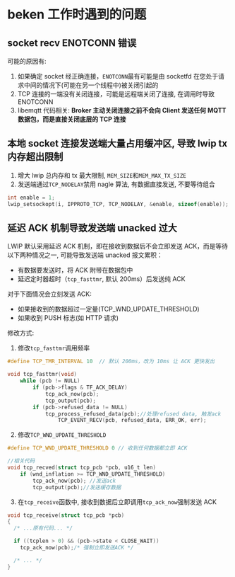 # beken 工作时遇到的问题

## socket recv ENOTCONN 错误

可能的原因有:

1. 如果确定 socket 经正确连接，`ENOTCONN`最有可能是由 socketfd 在您处于请求中间的情况下(可能在另一个线程中)被关闭引起的
1. TCP 连接的一端没有关闭连接，可能是远程端关闭了连接, 在调用时导致 ENOTCONN
1. libemqtt 代码相关: **Broker 主动关闭连接之前不会向 Client 发送任何 MQTT 数据包，而是直接关闭底层的 TCP 连接**

## 本地 socket 连接发送端大量占用缓冲区, 导致 lwip tx 内存超出限制

1. 增大 lwip 总内存和 tx 最大限制, `MEM_SIZE`和`MEM_MAX_TX_SIZE`
1. 发送端通过`TCP_NODELAY`禁用 nagle 算法, 有数据直接发送, 不要等待组合

```c
int enable = 1;
lwip_setsockopt(i, IPPROTO_TCP, TCP_NODELAY, &enable, sizeof(enable));
```

## 延迟 ACK 机制导致发送端 unacked 过大

LWIP 默认采用延迟 ACK 机制，即在接收到数据后不会立即发送 ACK，而是等待以下两种情况之一, 可能导致发送端 unacked 报文累积：

- 有数据要发送时，将 ACK 附带在数据包中
- 延迟定时器超时（`tcp_fasttmr`, 默认 200ms）后发送纯 ACK

对于下面情况会立刻发送 ACK:

- 如果接收到的数据超过一定量(TCP_WND_UPDATE_THRESHOLD)
- 如果收到 PUSH 标志(如 HTTP 请求)

修改方式:

1. 修改`tcp_fasttmr`调用频率

```c
#define TCP_TMR_INTERVAL 10  // 默认 200ms，改为 10ms 让 ACK 更快发出

void tcp_fasttmr(void)
    while (pcb != NULL)
        if (pcb->flags & TF_ACK_DELAY)
            tcp_ack_now(pcb);
            tcp_output(pcb);
        if (pcb->refused_data != NULL)
            tcp_process_refused_data(pcb);//处理refused data, 触发ack
                TCP_EVENT_RECV(pcb, refused_data, ERR_OK, err);
```

2. 修改`TCP_WND_UPDATE_THRESHOLD`

```c
#define TCP_WND_UPDATE_THRESHOLD 0 // 收到任何数据都立即 ACK

//相关代码
void tcp_recved(struct tcp_pcb *pcb, u16_t len)
    if (wnd_inflation >= TCP_WND_UPDATE_THRESHOLD)
        tcp_ack_now(pcb); //发送ack
        tcp_output(pcb);//发送缓存数据
```

3. 在`tcp_receive`函数中, 接收到数据后立即调用`tcp_ack_now`强制发送 ACK

```c
void tcp_receive(struct tcp_pcb *pcb)
{
  /* ...原有代码... */

  if ((tcplen > 0) && (pcb->state < CLOSE_WAIT))
    tcp_ack_now(pcb);/* 强制立即发送ACK */

  /* ... */
}
```
